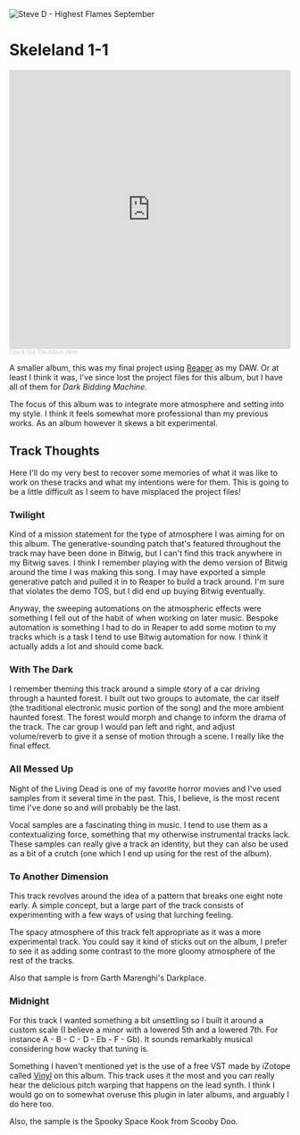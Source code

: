 <img src="assets/projectimg/highestflames_title.png" alt="Steve D - Highest Flames September" class="hero-image" />

# Skeleland 1-1

<iframe width="100%" height="500" scrolling="no" frameborder="no" allow="autoplay" src="https://w.soundcloud.com/player/?url=https%3A//api.soundcloud.com/playlists/959560504&color=%23ff5500&auto_play=false&hide_related=false&show_comments=false&show_user=false&show_reposts=false&show_teaser=false&visual=false"></iframe><div style="font-size: 10px; color: #cccccc;line-break: anywhere;word-break: normal;overflow: hidden;white-space: nowrap;text-overflow: ellipsis; font-family: Interstate,Lucida Grande,Lucida Sans Unicode,Lucida Sans,Garuda,Verdana,Tahoma,sans-serif;font-weight: 100;"><a href="https://soundcloud.com/heedlessnorseman/sets/skeleland-1-1" title="Skeleland 1-1" target="_blank" style="color: #cccccc; text-decoration: none;">Check Out The Album Here</a></div>

A smaller album, this was my final project using [Reaper](https://www.reaper.fm) as my DAW. Or at least I think it was, I've since lost the project files for this album, but I have all of them for *Dark Bidding Machine*.

The focus of this album was to integrate more atmosphere and setting into my style. I think it feels somewhat more professional than my previous works. As an album however it skews a bit experimental.

## Track Thoughts

Here I'll do my very best to recover some memories of what it was like to work on these tracks and what my intentions were for them.  This is going to be a little difficult as I seem to have misplaced the project files!

### Twilight

Kind of a mission statement for the type of atmosphere I was aiming for on this album. The generative-sounding patch that's featured throughout the track may have been done in Bitwig, but I can't find this track anywhere in my Bitwig saves. I think I remember playing with the demo version of Bitwig around the time I was making this song. I may have exported a simple generative patch and pulled it in to Reaper to build a track around. I'm sure that violates the demo TOS, but I did end up buying Bitwig eventually.

Anyway, the sweeping automations on the atmospheric effects were something I fell out of the habit of when working on later music. Bespoke automation is something I had to do in Reaper to add some motion to my tracks which is a task I tend to use Bitwig automation for now. I think it actually adds a lot and should come back.

### With The Dark

I remember theming this track around a simple story of a car driving through a haunted forest. I built out two groups to automate, the car itself (the traditional electronic music portion of the song) and the more ambient haunted forest. The forest would morph and change to inform the drama of the track. The car group I would pan left and right, and adjust volume/reverb to give it a sense of motion through a scene. I really like the final effect.

### All Messed Up

Night of the Living Dead is one of my favorite horror movies and I've used samples from it several time in the past. This, I believe, is the most recent time I've done so and will probably be the last.

Vocal samples are a fascinating thing in music. I tend to use them as a contextualizing force, something that my otherwise instrumental tracks lack. These samples can really give a track an identity, but they can also be used as a bit of a crutch (one which I end up using for the rest of the album).

### To Another Dimension

This track revolves around the idea of a pattern that breaks one eight note early. A simple concept, but a large part of the track consists of experimenting with a few ways of using that lurching feeling.

The spacy atmosphere of this track felt appropriate as it was a more experimental track. You could say it kind of sticks out on the album, I prefer to see it as adding some contrast to the more gloomy atmosphere of the rest of the tracks.

Also that sample is from Garth Marenghi's Darkplace.

### Midnight

For this track I wanted something a bit unsettling so I built it around a custom scale (I believe a minor with a lowered 5th and a lowered 7th. For instance A - B - C - D - Eb - F - Gb). It sounds remarkably musical considering how wacky that tuning is.

Something I haven't mentioned yet is the use of a free VST made by iZotope called [Vinyl](https://www.izotope.com/en/products/vinyl.html) on this album. This track uses it the most and you can really hear the delicious pitch warping that happens on the lead synth. I think I would go on to somewhat overuse this plugin in later albums, and arguably I do here too.

Also, the sample is the Spooky Space Kook from Scooby Doo.
